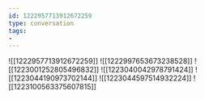 ```yaml
---
id: 1222957713912672259
type: conversation
tags:
- 
---
```

![[1222957713912672259]]
![[1222997653673238528]]
![[1223001252805496832]]
![[1223040042978791424]]
![[1223044190973702144]]
![[1223044597514932224]]
![[1223100563375607815]]

